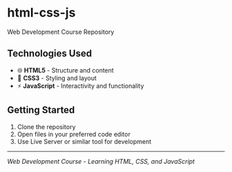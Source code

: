 # html-css-js

Web Development Course Repository

## Technologies Used

- 🌐 **HTML5** - Structure and content
- 🎨 **CSS3** - Styling and layout  
- ⚡ **JavaScript** - Interactivity and functionality

## Getting Started

1. Clone the repository
2. Open files in your preferred code editor
3. Use Live Server or similar tool for development

---

*Web Development Course - Learning HTML, CSS, and JavaScript*
